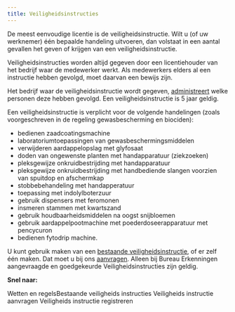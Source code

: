 ```yaml
---
title: Veiligheidsinstructies
---
```


De meest eenvoudige licentie is de veiligheidsinstructie. Wilt u (of uw werknemer) één bepaalde handeling uitvoeren, dan volstaat in een aantal gevallen het geven of krijgen van een veiligheidsinstructie.

Veiligheidsinstructies worden altijd gegeven door een licentiehouder van het bedrijf waar de medewerker werkt. Als medewerkers elders al een instructie hebben gevolgd, moet daarvan een bewijs zijn.

Het bedrijf waar de veiligheidsinstructie wordt gegeven, [administreert](/licenties/welke-licenties-zijn-er/veiligheidsinstructies-administreren) welke personen deze hebben gevolgd. Een veiligheidsinstructie is 5 jaar geldig.

Een veiligheidsinstructie is verplicht voor de volgende handelingen (zoals voorgeschreven in de regeling gewasbescherming en biociden):

- bedienen zaadcoatingsmachine
- laboratoriumtoepassingen van gewasbeschermingsmiddelen
- verwijderen aardappelopslag met glyfosaat
- doden van ongewenste planten met handapparatuur (ziekzoeken)
- pleksgewijze onkruidbestrijding met handapparatuur
- pleksgewijze onkruidbestrijding met handbediende slangen voorzien van spuitdop en afschermkap
- stobbebehandeling met handapperatuur
- toepassing met indolylboterzuur
- gebruik dispensers met feromonen
- insmeren stammen met kwartszand
- gebruik houdbaarheidsmiddelen na oogst snijbloemen
- gebruik aardappelpootmachine met poederdoseerapparatuur met pencycuron
- bedienen fytodrip machine.

U kunt gebruik maken van een [bestaande veiligheidsinstructie](/licenties/welke-licenties-zijn-er/bestaande-veiligheidsinstructies), of er zelf één maken. Dat moet u bij ons [aanvragen](/licenties/welke-licenties-zijn-er/veiligheidsinstructies-aanvragen/). Alleen bij Bureau Erkenningen aangevraagde en goedgekeurde Veiligheidsinstructies zijn geldig.

**Snel naar:**

<link-container>
<link-button to="/licenties/wetten-en-regels">Wetten en regels</link-button><link-button to="/licenties/welke-licenties-zijn-er/bestaande-veiligheidsinstructies">Bestaande veiligheids instructies</link-button>
<link-button to="/licenties/welke-licenties-zijn-er/veiligheidsinstructies-aanvragen">Veiligheids instructie aanvragen</link-button>
<link-button to="/licenties/welke-licenties-zijn-er/veiligheidsinstructies-administreren">Veiligheids instructie registreren</link-button>
</link-container>
